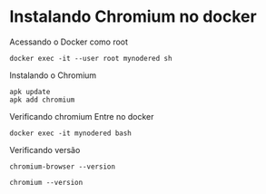# Instalando Chromium no docker

Acessando o Docker como root

    docker exec -it --user root mynodered sh

Instalando o Chromium 

    apk update
    apk add chromium

Verificando chromium
Entre no docker

    docker exec -it mynodered bash

Verificando versão

    chromium-browser --version

    chromium --version
